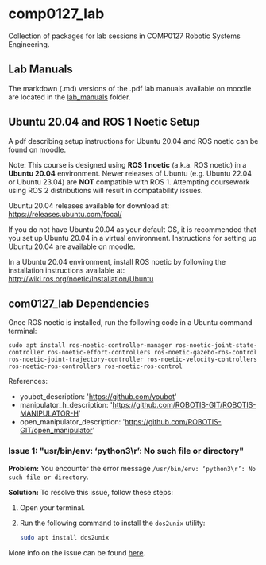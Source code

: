 # comp0127_lab
Collection of packages for lab sessions in COMP0127 Robotic Systems Engineering.

## Lab Manuals
The markdown (.md) versions of the .pdf lab manuals available on moodle are located in the [lab_manuals](https://github.com/surgical-vision/comp0127_lab/tree/master/lab_manuals) folder.

## Ubuntu 20.04 and ROS 1 Noetic Setup

A pdf describing setup instructions for Ubuntu 20.04 and ROS noetic can be found on moodle.

Note:
This course is designed using **ROS 1 noetic** (a.k.a. ROS noetic) in a **Ubuntu 20.04** environment.
Newer releases of Ubuntu (e.g. Ubuntu 22.04 or Ubuntu 23.04) are **NOT** compatible with ROS 1.
Attempting coursework using ROS 2 distributions will result in compatability issues.

Ubuntu 20.04 releases available for download at:
https://releases.ubuntu.com/focal/

If you do not have Ubuntu 20.04 as your default OS, it is recommended that you set up Ubuntu 20.04 in a virtual environment. Instructions for setting up Ubuntu 20.04 are available on moodle.

In a Ubuntu 20.04 environment, install ROS noetic by following the installation instructions available at:
http://wiki.ros.org/noetic/Installation/Ubuntu


## com0127_lab Dependencies

Once ROS noetic is installed, run the following code in a Ubuntu command terminal:
```
sudo apt install ros-noetic-controller-manager ros-noetic-joint-state-controller ros-noetic-effort-controllers ros-noetic-gazebo-ros-control ros-noetic-joint-trajectory-controller ros-noetic-velocity-controllers ros-noetic-ros-controllers ros-noetic-ros-control
```

References:
- youbot_description: 'https://github.com/youbot'
- manipulator_h_description: 'https://github.com/ROBOTIS-GIT/ROBOTIS-MANIPULATOR-H'
- open_manipulator_description: 'https://github.com/ROBOTIS-GIT/open_manipulator'


### Issue 1: "usr/bin/env: ‘python3\r’: No such file or directory"

**Problem:** You encounter the error message `/usr/bin/env: ‘python3\r’: No such file or directory`.

**Solution:** To resolve this issue, follow these steps:

1. Open your terminal.

2. Run the following command to install the `dos2unix` utility:

   ```bash
   sudo apt install dos2unix
   ```

More info on the issue can be found [here](https://askubuntu.com/questions/896860/usr-bin-env-python3-r-no-such-file-or-directory).
